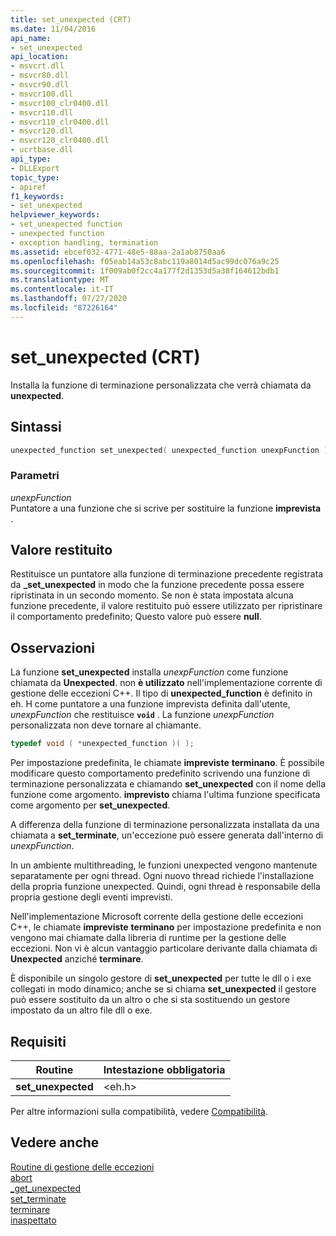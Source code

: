 ```yaml
---
title: set_unexpected (CRT)
ms.date: 11/04/2016
api_name:
- set_unexpected
api_location:
- msvcrt.dll
- msvcr80.dll
- msvcr90.dll
- msvcr100.dll
- msvcr100_clr0400.dll
- msvcr110.dll
- msvcr110_clr0400.dll
- msvcr120.dll
- msvcr120_clr0400.dll
- ucrtbase.dll
api_type:
- DLLExport
topic_type:
- apiref
f1_keywords:
- set_unexpected
helpviewer_keywords:
- set_unexpected function
- unexpected function
- exception handling, termination
ms.assetid: ebcef032-4771-48e5-88aa-2a1ab8750aa6
ms.openlocfilehash: f05eab14a53c8abc119a8014d5ac99dc076a9c25
ms.sourcegitcommit: 1f009ab0f2cc4a177f2d1353d5a38f164612bdb1
ms.translationtype: MT
ms.contentlocale: it-IT
ms.lasthandoff: 07/27/2020
ms.locfileid: "87226164"
---
```

# <a name="set_unexpected-crt"></a>set_unexpected (CRT)

Installa la funzione di terminazione personalizzata che verrà chiamata da **unexpected**.

## <a name="syntax"></a>Sintassi

```cpp
unexpected_function set_unexpected( unexpected_function unexpFunction );
```

### <a name="parameters"></a>Parametri

*unexpFunction*<br/>
Puntatore a una funzione che si scrive per sostituire la funzione **imprevista** .

## <a name="return-value"></a>Valore restituito

Restituisce un puntatore alla funzione di terminazione precedente registrata da **_set_unexpected** in modo che la funzione precedente possa essere ripristinata in un secondo momento. Se non è stata impostata alcuna funzione precedente, il valore restituito può essere utilizzato per ripristinare il comportamento predefinito; Questo valore può essere **null**.

## <a name="remarks"></a>Osservazioni

La funzione **set_unexpected** installa *unexpFunction* come funzione chiamata da **Unexpected**. non **è utilizzato** nell'implementazione corrente di gestione delle eccezioni C++. Il tipo di **unexpected_function** è definito in eh. H come puntatore a una funzione imprevista definita dall'utente, *unexpFunction* che restituisce **`void`** . La funzione *unexpFunction* personalizzata non deve tornare al chiamante.

```cpp
typedef void ( *unexpected_function )( );
```

Per impostazione predefinita, le chiamate **impreviste** **terminano**. È possibile modificare questo comportamento predefinito scrivendo una funzione di terminazione personalizzata e chiamando **set_unexpected** con il nome della funzione come argomento. **imprevisto** chiama l'ultima funzione specificata come argomento per **set_unexpected**.

A differenza della funzione di terminazione personalizzata installata da una chiamata a **set_terminate**, un'eccezione può essere generata dall'interno di *unexpFunction*.

In un ambiente multithreading, le funzioni unexpected vengono mantenute separatamente per ogni thread. Ogni nuovo thread richiede l'installazione della propria funzione unexpected. Quindi, ogni thread è responsabile della propria gestione degli eventi imprevisti.

Nell'implementazione Microsoft corrente della gestione delle eccezioni C++, le chiamate **impreviste** **terminano** per impostazione predefinita e non vengono mai chiamate dalla libreria di runtime per la gestione delle eccezioni. Non vi è alcun vantaggio particolare derivante dalla chiamata di **Unexpected** anziché **terminare**.

È disponibile un singolo gestore di **set_unexpected** per tutte le dll o i exe collegati in modo dinamico; anche se si chiama **set_unexpected** il gestore può essere sostituito da un altro o che si sta sostituendo un gestore impostato da un altro file dll o exe.

## <a name="requirements"></a>Requisiti

|Routine|Intestazione obbligatoria|
|-------------|---------------------|
|**set_unexpected**|\<eh.h>|

Per altre informazioni sulla compatibilità, vedere [Compatibilità](../../c-runtime-library/compatibility.md).

## <a name="see-also"></a>Vedere anche

[Routine di gestione delle eccezioni](../../c-runtime-library/exception-handling-routines.md)<br/>
[abort](abort.md)<br/>
[_get_unexpected](get-unexpected.md)<br/>
[set_terminate](set-terminate-crt.md)<br/>
[terminare](terminate-crt.md)<br/>
[inaspettato](unexpected-crt.md)<br/>
